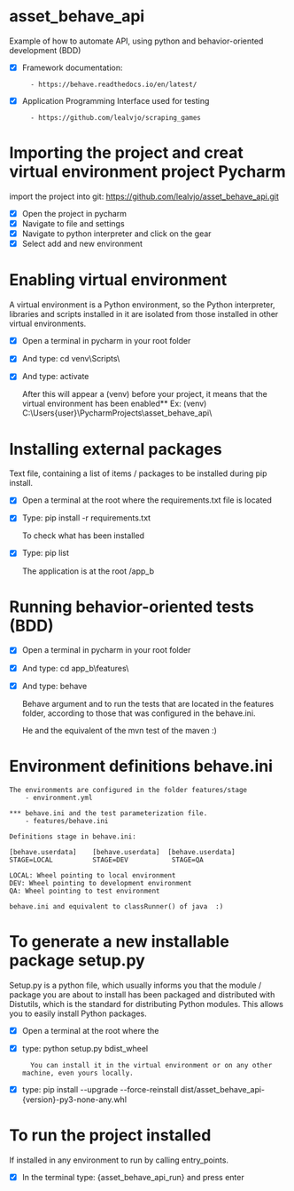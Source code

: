# asset_behave_api
Example of how to automate API, using python and behavior-oriented development (BDD)
     
-[x] Framework documentation:
     
    
        - https://behave.readthedocs.io/en/latest/

-[x] Application Programming Interface used for testing
    
        
        - https://github.com/lealvjo/scraping_games

# Importing the project and creat virtual environment project Pycharm

import the project into git: https://github.com/lealvjo/asset_behave_api.git
    
- [x] Open the project in pycharm
- [x] Navigate to file and settings
- [x] Navigate to python interpreter and click on the gear
- [x] Select add and new environment
    
# Enabling virtual environment
    
A virtual environment is a Python environment, so the Python interpreter, libraries and scripts 
installed in it are isolated from those installed in other virtual environments.
     
- [x] Open a terminal in pycharm in your root folder
- [x] And type: cd venv\Scripts\
- [x] And type: activate
    
    
    After this will appear a (venv) before your project, it means that the virtual environment has been enabled**
        Ex: (venv) C:\Users\{user}\PycharmProjects\asset_behave_api\

# Installing external packages

Text file, containing a list of items / packages to be installed during pip install.

- [x] Open a terminal at the root where the requirements.txt file is located
- [x] Type: pip install -r requirements.txt
    
  
    To check what has been installed
    
- [x] Type: pip list
  

    The application is at the root /app_b

# Running behavior-oriented tests (BDD)

- [x] Open a terminal in pycharm in your root folder
- [x] And type: cd app_b\features\
- [x] And type: behave


    Behave argument and to run the tests that are located in the features folder, 
    according to those that was configured in the behave.ini.

    He and the equivalent of the mvn test of the maven :)

# Environment definitions behave.ini

    The environments are configured in the folder features/stage
        - environment.yml
    
    *** behave.ini and the test parameterization file.
        - features/behave.ini
    
    Definitions stage in behave.ini:
    
    [behave.userdata]    [behave.userdata]  [behave.userdata]
    STAGE=LOCAL          STAGE=DEV           STAGE=QA  
    
    LOCAL: Wheel pointing to local environment
    DEV: Wheel pointing to development environment
    QA: Wheel pointing to test environment
 
    behave.ini and equivalent to classRunner() of java  :)
 
# To generate a new installable package setup.py

Setup.py is a python file, which usually informs you that the module / package you are about to install has been packaged and distributed with Distutils, 
which is the standard for distributing Python modules. This allows you to easily install Python packages.
    
- [x] Open a terminal at the root where the
- [x] type: python setup.py bdist_wheel
    
        You can install it in the virtual environment or on any other machine, even yours locally.

- [x] type: pip install --upgrade --force-reinstall dist/asset_behave_api-{version}-py3-none-any.whl
    

# To run the project installed

If installed in any environment to run by calling entry_points.
    
- [x] In the terminal type: {asset_behave_api_run} and press enter
    
    

